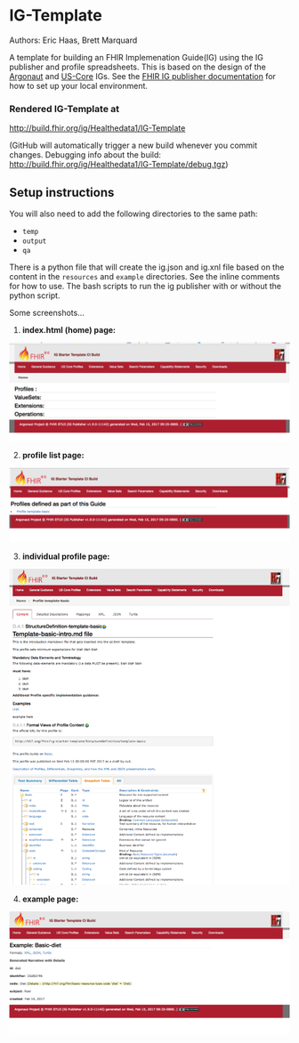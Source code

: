 # IG-Template  
Authors:  Eric Haas, Brett Marquard

A template for building an FHIR Implemenation Guide(IG) using the IG publisher and profile spreadsheets.  This is based on the design of the [Argonaut](http://www.fhir.org/guides/argonaut/r2/) and [US-Core](http://hl7.org/fhir/us/core/) IGs.    See the [FHIR IG publisher documentation](http://wiki.hl7.org/index.php?title=IG_Publisher_Documentation)  for how to set up your local environment.  

### Rendered IG-Template at

http://build.fhir.org/ig/Healthedata1/IG-Template

(GitHub will automatically trigger a new build whenever you commit changes.
Debugging info about the build: http://build.fhir.org/ig/Healthedata1/IG-Template/debug.tgz)

## Setup instructions

You will also need to add the following directories to the same path:

- `temp`
- `output`
- `qa`

There is a python file that will create the ig.json and ig.xnl file based on the content in the `resources` and `example` directories.  See the inline comments for how to use.  The bash scripts to run the ig publisher with or without the python script.  

Some screenshots...

1. **index.html (home) page:**

![index.html page](ss1.png)

2. **profile list page:**

![profile list page](ss2.png)

3. **individual profile page:**

![profile page](ss3.png)

4. **example page:**

![example](ss4.png)














